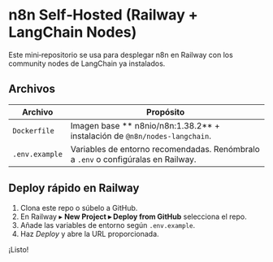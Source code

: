 # n8n Self‑Hosted (Railway + LangChain Nodes)

Este mini‑repositorio se usa para desplegar n8n en Railway con los community nodes
de LangChain ya instalados.

## Archivos

| Archivo | Propósito |
|---------|-----------|
| `Dockerfile` | Imagen base ** n8nio/n8n:1.38.2** + instalación de `@n8n/nodes-langchain`. |
| `.env.example` | Variables de entorno recomendadas. Renómbralo a `.env` o configúralas en Railway. |

## Deploy rápido en Railway

1. Clona este repo o súbelo a GitHub.
2. En Railway ▸ **New Project ▸ Deploy from GitHub** selecciona el repo.
3. Añade las variables de entorno según `.env.example`.
4. Haz *Deploy* y abre la URL proporcionada.

¡Listo!
